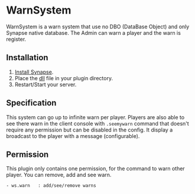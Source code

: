 # WarnSystem
WarnSystem is a warn system that use no DBO (DataBase Object) and only Synapse native database.
The Admin can warn a player and the warn is register.

## Installation

1. [Install Synapse](https://github.com/SynapseSL/Synapse/wiki#hosting-guides).
2. Place the [dll](https://github.com/VT-DevGit/WarnSystem/releases/) file in your plugin directory.
3. Restart/Start your server.

## Specification

This system can go up to infinite warn per player. Players are also able to see there warn in the client console with `.seemywarn` command that doesn't require any permission but can be disabled in the config. It display a broadcast to the player with a message (configurable).

## Permission
This plugin only contains one permission, for the command to warn other player. You can remove, add and see warn.

```
- ws.warn	: add/see/remove warns
```
